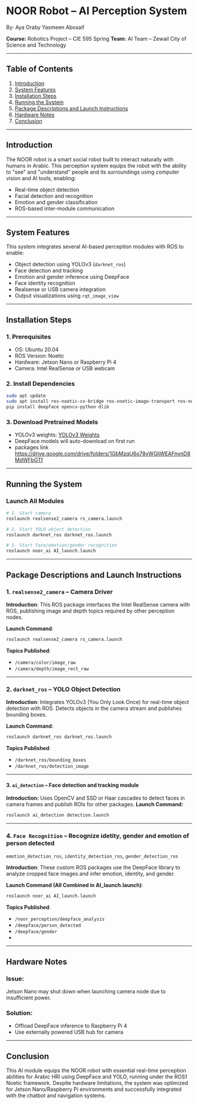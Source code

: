 # NOOR Robot – AI Perception System

By:
Aya Oraby 
Yasmeen Abosaif 

**Course:** Robotics Project – CIE 595 Spring
**Team:** AI Team – Zewail City of Science and Technology

---

## Table of Contents

1. [Introduction](#introduction)
2. [System Features](#system-features)
3. [Installation Steps](#installation-steps)
4. [Running the System](#running-the-system)
5. [Package Descriptions and Launch Instructions](#package-descriptions-and-launch-instructions)
6. [Hardware Notes](#hardware-notes)
7. [Conclusion](#conclusion)

---

## Introduction

The NOOR robot is a smart social robot built to interact naturally with humans in Arabic. This perception system equips the robot with the ability to "see" and "understand" people and its surroundings using computer vision and AI tools, enabling:

* Real-time object detection
* Facial detection and recognition
* Emotion and gender classification
* ROS-based inter-module communication

---

## System Features

This system integrates several AI-based perception modules with ROS to enable:

* Object detection using YOLOv3 (`darknet_ros`)
* Face detection and tracking
* Emotion and gender inference using DeepFace
* Face identity recognition
* Realsense or USB camera integration
* Output visualizations using `rqt_image_view`

---

## Installation Steps

### 1. Prerequisites

* OS: Ubuntu 20.04
* ROS Version: Noetic
* Hardware: Jetson Nano or Raspberry Pi 4
* Camera: Intel RealSense or USB webcam



### 2. Install Dependencies

```bash
sudo apt update
sudo apt install ros-noetic-cv-bridge ros-noetic-image-transport ros-noetic-vision-msgs
pip install deepface opencv-python dlib
```

### 3. Download Pretrained Models

* YOLOv3 weights: [YOLOv3 Weights](https://pjreddie.com/media/files/yolov3.weights)
* DeepFace models will auto-download on first run
* packages link   https://drive.google.com/drive/folders/1GbMzqU6o78yWGliWEAFnynD8MdWFbGTf
  

---

## Running the System

### Launch All Modules

```bash
# 1. Start camera
roslaunch realsense2_camera rs_camera.launch

# 2. Start YOLO object detection
roslaunch darknet_ros darknet_ros.launch

# 3. Start face/emotion/gender recognition
roslaunch noor_ai AI_launch.launch
```

---

## Package Descriptions and Launch Instructions

### 1. `realsense2_camera` – Camera Driver

**Introduction**:
This ROS package interfaces the Intel RealSense camera with ROS, publishing image and depth topics required by other perception nodes.

**Launch Command**:

```bash
roslaunch realsense2_camera rs_camera.launch
```

**Topics Published**:

* `/camera/color/image_raw`
* `/camera/depth/image_rect_raw`

---

### 2. `darknet_ros` – YOLO Object Detection

**Introduction**:
Integrates YOLOv3 (You Only Look Once) for real-time object detection with ROS. Detects objects in the camera stream and publishes bounding boxes.

**Launch Command**:

```bash
roslaunch darknet_ros darknet_ros.launch
```

**Topics Published**:

* `/darknet_ros/bounding_boxes`
* `/darknet_ros/detection_image`

---

#### 3. `ai_detection` – Face detection and tracking module

**Introduction:** Uses OpenCV and SSD or Haar cascades to detect faces in camera frames and publish ROIs for other packages.
**Launch Command:**

```bash
roslaunch ai_detection detection.launch
```

---

### 4.  `Face Recognition` – Recognize idetity, gender and emotion of person detected
`emotion_detection_ros`, `identity_detection_ros`, `gender_detection_ros`

**Introduction**:
These custom ROS packages use the DeepFace library to analyze cropped face images and infer emotion, identity, and gender.

**Launch Command (All Combined in AI\_launch.launch)**:

```bash
roslaunch noor_ai AI_launch.launch
```

**Topics Published**:

* `/noor_perception/deepface_analysis`
* `/deepface/person_detected`
* `/deepface/gender`
* 

---

## Hardware Notes

### Issue:

Jetson Nano may shut down when launching camera node due to insufficient power.

### Solution:

* Offload DeepFace inference to Raspberry Pi 4
* Use externally powered USB hub for camera

---

## Conclusion

This AI module equips the NOOR robot with essential real-time perception abilities for Arabic HRI using DeepFace and YOLO, running under the ROS1 Noetic framework. Despite hardware limitations, the system was optimized for Jetson Nano/Raspberry Pi environments and successfully integrated with the chatbot and navigation systems.
